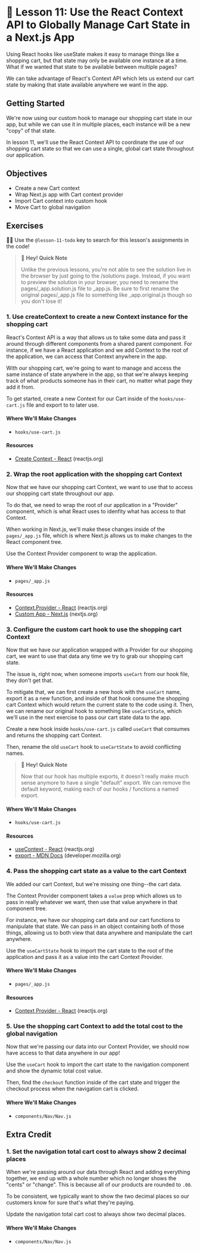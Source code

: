 # 📓 Lesson 11: Use the React Context API to Globally Manage Cart State in a Next.js App

Using React hooks like useState makes it easy to manage things like a shopping cart, but that state may only be available one instance at a time. What if we wanted that state to be available between multiple pages?

We can take advantage of React's Context API which lets us extend our cart state by making that state available anywhere we want in the app.

## Getting Started

We're now using our custom hook to manage our shopping cart state in our app, but while we can use it in multiple places, each instance will be a new "copy" of that state.

In lesson 11, we'll use the React Context API to coordinate the use of our shopping cart state so that we can use a single, global cart state throughout our application.

## Objectives
* Create a new Cart context
* Wrap Next.js app with Cart context provider
* Import Cart context into custom hook
* Move Cart to global navigation

## Exercises

🕵️‍♂️ Use the `@lesson-11-todo` key to search for this lesson's assignments in the code!

> 👋 **Hey! Quick Note**
>
> Unlike the previous lessons, you're not able to see the solution live in the browser by just going to the /solutions page. Instead, if you want to preview the solution in your browser, you need to rename the pages/_app.solution.js file to _app.js. Be sure to first rename the original pages/_app.js file to something like _app.original.js though so you don't lose it!

### 1. Use createContext to create a new Context instance for the shopping cart

React's Context API is a way that allows us to take some data and pass it around through different components from a shared parent component. For instance, if we have a React application and we add Context to the root of the application, we can access that Context anywhere in the app.

With our shopping cart, we're going to want to manage and access the same instance of state anywhere in the app, so that we're always keeping track of what products someone has in their cart, no matter what page they add it from.

To get started, create a new Context for our Cart inside of the `hooks/use-cart.js` file and export to to later use.

#### Where We'll Make Changes
* `hooks/use-cart.js`

#### Resources
* [Create Context - React](https://reactjs.org/docs/context.html#reactcreatecontext) (reactjs.org)

### 2. Wrap the root application with the shopping cart Context

Now that we have our shopping cart Context, we want to use that to access our shopping cart state throughout our app.

To do that, we need to wrap the root of our application in a "Provider" component, which is what React uses to idenfity what has access to that Context.

When working in Next.js, we'll make these changes inside of the `pages/_app.js` file, which is where Next.js allows us to make changes to the React component tree.

Use the Context Provider component to wrap the application.

#### Where We'll Make Changes
* `pages/_app.js`

#### Resources
* [Context.Provider - React](https://reactjs.org/docs/context.html#contextprovider) (reactjs.org)
* [Custom App - Next.js](https://nextjs.org/docs/advanced-features/custom-app) (nextjs.org)

### 3. Configure the custom cart hook to use the shopping cart Context

Now that we have our application wrapped with a Provider for our shopping cart, we want to use that data any time we try to grab our shopping cart state.

The issue is, right now, when someone imports `useCart` from our hook file, they don't get that.

To mitigate that, we can first create a new hook with the `useCart` name, export it as a new function, and inside of that hook consume the shopping cart Context which would return the current state to the code using it. Then, we can rename our original hook to something like `useCartState`, which we'll use in the next exercise to pass our cart state data to the app.

Create a new hook inside `hooks/use-cart.js` called `useCart` that consumes and returns the shopping cart Context.

Then, rename the old `useCart` hook to `useCartState` to avoid conflicting names.

> 👋 **Hey! Quick Note**
>
> Now that our hook has multiple exports, it doesn't really make much sense anymore to have a single "default" export. We can remove the default keyword, making each of our hooks / functions a named export.

#### Where We'll Make Changes
* `hooks/use-cart.js`

#### Resources
* [useContext - React](https://reactjs.org/docs/hooks-reference.html#usecontext) (reactjs.org)
* [export - MDN Docs](https://developer.mozilla.org/en-US/docs/web/javascript/reference/statements/export) (developer.mozilla.org)

### 4. Pass the shopping cart state as a value to the cart Context

We added our cart Context, but we're missing one thing--the cart data.

The Context Provider component takes a `value` prop which allows us to pass in really whatever we want, then use that value anywhere in that component tree.

For instance, we have our shopping cart data and our cart functions to manipulate that state. We can pass in an object containing both of those things, allowing us to both view that data anywhere and manipulate the cart anywhere.

Use the `useCartState` hook to import the cart state to the root of the application and pass it as a value into the cart Context Provider.

#### Where We'll Make Changes
* `pages/_app.js`

#### Resources
* [Context Provider - React](https://reactjs.org/docs/context.html#contextprovider) (reactjs.org)

### 5. Use the shopping cart Context to add the total cost to the global navigation

Now that we're passing our data into our Context Provider, we should now have access to that data anywhere in our app!

Use the `useCart` hook to import the cart state to the navigation component and show the dynamic total cost value.

Then, find the `checkout` function inside of the cart state and trigger the checkout process when the navigation cart is clicked.

#### Where We'll Make Changes
* `components/Nav/Nav.js`

## Extra Credit

### 1. Set the navigation total cart cost to always show 2 decimal places

When we're passing around our data through React and adding everything together, we end up with a whole number which no longer shows the "cents" or "change". This is because all of our products are rounded to `.00`.

To be consistent, we typically want to show the two decimal places so our customers know for sure that's what they're paying.

Update the navigation total cart cost to always show two decimal places.

#### Where We'll Make Changes
* `components/Nav/Nav.js`
